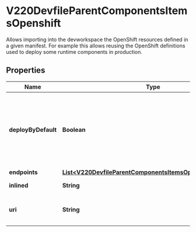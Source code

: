 

# V220DevfileParentComponentsItemsOpenshift

Allows importing into the devworkspace the OpenShift resources defined in a given manifest. For example this allows reusing the OpenShift definitions used to deploy some runtime components in production.
## Properties

Name | Type | Description | Notes
------------ | ------------- | ------------- | -------------
**deployByDefault** | **Boolean** | Defines if the component should be deployed during startup.  Default value is &#x60;false&#x60; |  [optional]
**endpoints** | [**List&lt;V220DevfileParentComponentsItemsOpenshiftEndpoints&gt;**](V220DevfileParentComponentsItemsOpenshiftEndpoints.md) |  |  [optional]
**inlined** | **String** | Inlined manifest |  [optional]
**uri** | **String** | Location in a file fetched from a uri. |  [optional]



